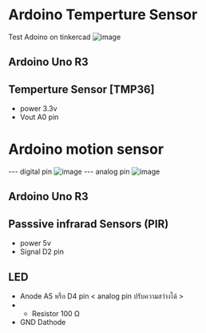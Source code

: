 # Ardoino Temperture Sensor
Test Adoino on tinkercad
![image](https://github.com/user-attachments/assets/bda4bf09-9dc5-48cb-9d33-678110206eef)
## Ardoino Uno R3
## Temperture Sensor [TMP36]
- power 3.3v
- Vout A0 pin
# Ardoino motion sensor
--- digital pin
![image](https://github.com/user-attachments/assets/49416acc-f4b5-4024-ab0f-e2199607184c)
--- analog pin
![image](https://github.com/user-attachments/assets/499728a2-61e3-4320-83ba-3450e0fcfdf1)
## Ardoino Uno R3
## Passsive infrarad Sensors (PIR)
- power 5v
- Signal D2 pin
## LED
- Anode A5 หรือ D4 pin < analog pin ปรับความสว่างได้ >
- - Resistor 100 Ω
- GND Dathode


